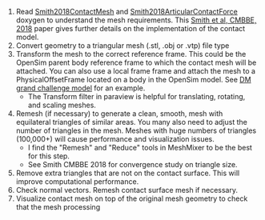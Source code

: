1) Read [Smith2018ContactMesh](https://github.com/opensim-jam-org/jam-resources/blob/main/documentation/doxygen/Smith2018ContactMesh_doxygen.pdf) and [Smith2018ArticularContactForce](https://github.com/opensim-jam-org/jam-resources/blob/main/documentation/doxygen/Smith2018ArticularContactForce_doxygen.pdf) doxygen to understand the mesh requirements. This [Smith et al, CMBBE, 2018](https://www.tandfonline.com/doi/full/10.1080/21681163.2016.1172346) paper gives further details on the implementation of the contact model.
2) Convert geometry to a triangular mesh (.stl, .obj or .vtp) file type
3) Transform the mesh to the correct reference frame. This could be the OpenSim parent body reference frame to which the contact mesh will be attached. You can also use a local frame frame and attach the mesh to a PhysicalOffsetFrame located on a body in the OpenSim model. See [DM grand challenge model](https://github.com/opensim-jam-org/jam-resources/blob/main/models/knee_tka/grand_challenge/DM/DM.osim) for an example.  
   * The Transform filter in paraview is helpful for translating, rotating, and scaling meshes.
4) Remesh (if necessary) to generate a clean, smooth, mesh with equilateral triangles of similar areas. You many also need to adjust the number of triangles in the mesh. Meshes with huge numbers of triangles (100,000+) will cause performance and visualization issues. 
   * I find the "Remesh" and "Reduce" tools in MeshMixer to be the best for this step.
   * See Smith CMBBE 2018 for convergence study on triangle size.     
5) Remove extra triangles that are not on the contact surface. This will improve computational performance.
6) Check normal vectors. Remesh contact surface mesh if necessary. 
7) Visualize contact mesh on top of the original mesh geometry to check that the mesh processing 
